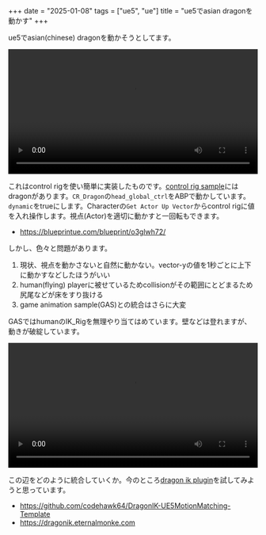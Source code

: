 +++
date = "2025-01-08"
tags = ["ue5", "ue"]
title = "ue5でasian dragonを動かす"
+++

ue5でasian(chinese) dragonを動かそうとしてます。

<video controls style="width:100%;"><source src="https://raw.githubusercontent.com/syui/img/master/movie/ue5_controlrigsample_dragon_player.mp4"></video>

これはcontrol rigを使い簡単に実装したものです。[control rig sample](https://www.fab.com/listings/2ce3fe44-9ee6-4fa7-99fc-b9424a402386)にはdragonがあります。`CR_Dragon`の`head_global_ctrl`をABPで動かしています。`dynamic`をtrueにします。Characterの`Get Actor Up Vector`からcontrol rigに値を入れ操作します。視点(Actor)を適切に動かすと一回転もできます。

- https://blueprintue.com/blueprint/o3glwh72/

しかし、色々と問題があります。

1. 現状、視点を動かさないと自然に動かない。vector-yの値を1秒ごとに上下に動かすなどしたほうがいい
2. human(flying) playerに被せているためcollisionがその範囲にとどまるため尻尾などが床をすり抜ける
3. game animation sample(GAS)との統合はさらに大変

GASではhumanのIK_Rigを無理やり当てはめています。壁などは登れますが、動きが破綻しています。

<video controls style="width:100%;"><source src="https://raw.githubusercontent.com/syui/img/master/movie/ue5_gameanimationsample_animal_player.mp4"></video>

この辺をどのように統合していくか。今のところ[dragon ik plugin](https://www.fab.com/ja/listings/d3f8d256-d8d9-4d27-91c1-c61e55e984a6)を試してみようと思っています。

- https://github.com/codehawk64/DragonIK-UE5MotionMatching-Template
- https://dragonik.eternalmonke.com


